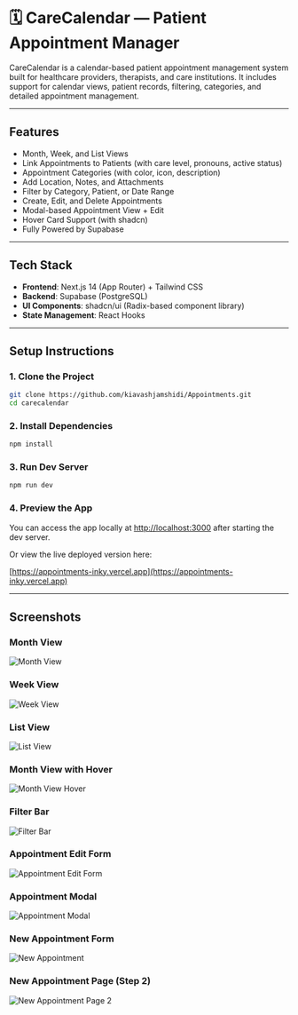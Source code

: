 # 🗓️ CareCalendar — Patient Appointment Manager

CareCalendar is a calendar-based patient appointment management system built for healthcare providers, therapists, and care institutions. It includes support for calendar views, patient records, filtering, categories, and detailed appointment management.

---

## Features

- Month, Week, and List Views
- Link Appointments to Patients (with care level, pronouns, active status)
- Appointment Categories (with color, icon, description)
- Add Location, Notes, and Attachments
- Filter by Category, Patient, or Date Range
- Create, Edit, and Delete Appointments
- Modal-based Appointment View + Edit
- Hover Card Support (with shadcn)
- Fully Powered by Supabase

---

## Tech Stack

- **Frontend**: Next.js 14 (App Router) + Tailwind CSS
- **Backend**: Supabase (PostgreSQL)
- **UI Components**: shadcn/ui (Radix-based component library)
- **State Management**: React Hooks

---

## Setup Instructions

### 1. Clone the Project

```bash
git clone https://github.com/kiavashjamshidi/Appointments.git
cd carecalendar
```

### 2. Install Dependencies

```bash
npm install
```

### 3. Run Dev Server

```bash
npm run dev
```

### 4. Preview the App

You can access the app locally at [http://localhost:3000](http://localhost:3000) after starting the dev server.

Or view the live deployed version here:

[https://appointments-inky.vercel.app](https://appointments-inky.vercel.app)

---

## Screenshots

### Month View

![Month View](images/month-view.png)

### Week View

![Week View](images/week-view.png)

### List View

![List View](images/list-view.png)

### Month View with Hover

![Month View Hover](images/month-view-hover.png)

### Filter Bar

![Filter Bar](images/filterbar.png)

### Appointment Edit Form

![Appointment Edit Form](images/appointment-edit-form.png)

### Appointment Modal

![Appointment Modal](images/appointment-modal.png)

### New Appointment Form

![New Appointment](images/new-appointment.png)

### New Appointment Page (Step 2)

![New Appointment Page 2](images/new-appointment-page2.png)
